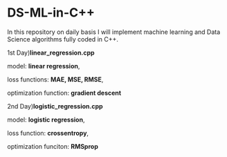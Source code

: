 # DS-ML-in-C++

In this repository on daily basis I will implement machine learning and Data Science algorithms fully coded in C++. 

1st Day)**linear_regression.cpp**

  model: **linear regression**,
  
  loss functions: **MAE, MSE, RMSE**, 
  
  optimization function: **gradient descent**
  

2nd Day)**logistic_regression.cpp**

  model: **logistic regression**,
  
  loss function: **crossentropy**,
  
  optimization funciton: **RMSprop**
